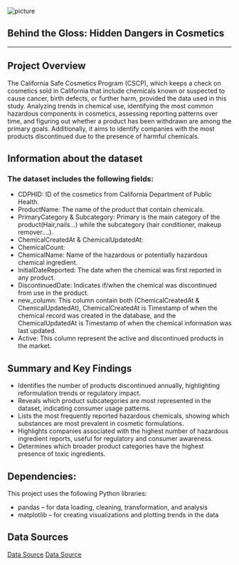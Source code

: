 ![picture](https://cdn.open-pr.com/L/a/La23573542_g.jpg)
## Behind the Gloss: Hidden Dangers in Cosmetics
---
## Project Overview
The California Safe Cosmetics Program (CSCP), which keeps a check on cosmetics sold in California that include chemicals known or suspected to cause cancer, birth defects, or further harm, provided the data used in this study. Analyzing trends in chemical use, identifying the most common hazardous components in cosmetics, assessing reporting patterns over time, and figuring out whether a product has been withdrawn are among the primary goals. Additionally, it aims to identify companies with the most products discontinued due to the presence of harmful chemicals.

## Information about the dataset
### The dataset includes the following fields:
- CDPHID: ID of the cosmetics from California Department of Public Health.
- ProductName: The name of the product that contain chemicals.
- PrimaryCategory & Subcategory: Primary is the main category of the product(Hair,nails...) while the subcategory (hair conditioner, makeup remover….).
- ChemicalCreatedAt & ChemicalUpdatedAt:
- ChemicalCount: 
- ChemicalName: Name of the hazardous or potentially hazardous chemical ingredient.
- InitialDateReported: The date when the chemical was first reported in any product.
- DiscontinuedDate: Indicates if/when the chemical was discontinued from use in the product.
- new_column: This column contain both (ChemicalCreatedAt & ChemicalUpdatedAt), ChemicalCreatedAt is Timestamp of when the chemical record was created in the database, and the    ChemicalUpdatedAt is Timestamp of when the chemical information was last updated.
- Active: This column represent the active and discontinued products in the market.

## Summary and Key Findings 
- Identifies the number of products discontinued annually, highlighting reformulation trends or regulatory impact.
- Reveals which product subcategories are most represented in the dataset, indicating consumer usage patterns.
- Lists the most frequently reported hazardous chemicals, showing which substances are most prevalent in cosmetic formulations.
- Highlights companies associated with the highest number of hazardous ingredient reports, useful for regulatory and consumer awareness.
- Determines which broader product categories have the highest presence of toxic ingredients.

  
## Dependencies: 
This project uses the following Python libraries:
- pandas – for data loading, cleaning, transformation, and analysis
- matplotlib – for creating visualizations and plotting trends in the data
  
## Data Sources
[Data Source](https://data.chhs.ca.gov/dataset/596b5eed-31de-4fd8-a645-249f3f9b19c4/resource/57da6c9a-41a7-44b0-ab8d-815ff2cd5913/download/cscpopendata.csv)
[Data Source](https://www.kaggle.com/code/willianoliveiragibin/cosmetics/notebook)

